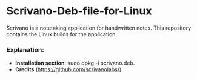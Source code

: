 # Scrivano-Deb-file-for-Linux
Scrivano is a notetaking application for handwritten notes. This repository contains the Linux builds for the application. 

### Explanation:
- **Installation section**: sudo dpkg -i scrivano.deb.
- **Credits**:(https://github.com/scrivanolabs/).




